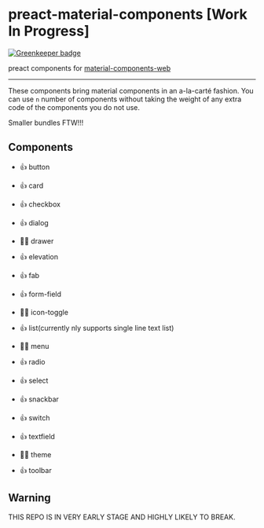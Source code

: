 # preact-material-components [Work In Progress]
[![Greenkeeper badge](https://badges.greenkeeper.io/prateekbh/preact-material-components.svg)](https://greenkeeper.io/)

preact components for [material-components-web](https://github.com/material-components/material-components-web)

---
These components bring material components in an a-la-carté fashion.
You can use `n` number of components without taking the weight of any extra code of the components you do not use.

Smaller bundles FTW!!!

## Components
- 👍 button

- 👍 card

- 👍 checkbox

- 👍 dialog

- 👎🏽 drawer

- 👍 elevation

- 👍 fab

- 👍 form-field

- 👎🏽 icon-toggle

- 👍 list(currently nly supports single line text list)

- 👎🏽 menu

- 👍 radio

- 👍 select

- 👍 snackbar

- 👍 switch

- 👍 textfield

- 👎🏽 theme

- 👍 toolbar

## Warning
THIS REPO IS IN VERY EARLY STAGE AND HIGHLY LIKELY TO BREAK.